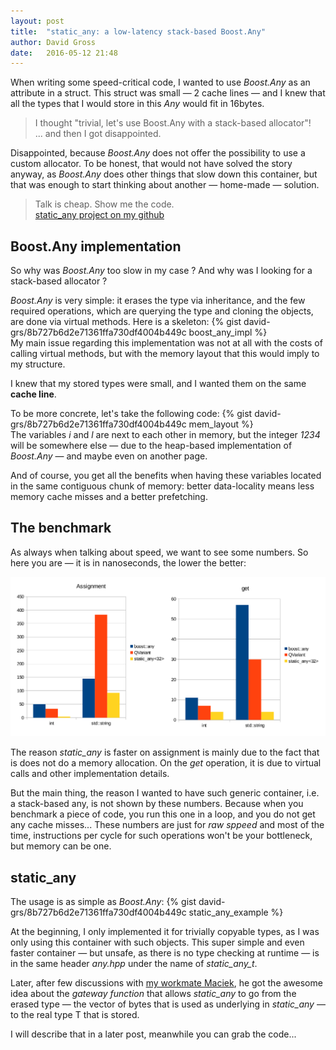 ```yaml
---
layout: post
title:  "static_any: a low-latency stack-based Boost.Any"
author: David Gross
date:   2016-05-12 21:48
---
```


When writing some speed-critical code, I wanted to use *Boost.Any* as an attribute in a struct. This struct
was small &mdash; 2 cache lines &mdash; and I knew that all the types that I would store in this *Any*
would fit in 16bytes. 

> I thought "trivial, let's use Boost.Any with a stack-based allocator"!<br />
> ... and then I got disappointed.

Disappointed, because *Boost.Any* does not offer the possibility to use a custom allocator. To be honest, that would 
not have solved the story anyway, as *Boost.Any* does other things that slow down this container, 
but that was enough to start thinking about another &mdash; home-made &mdash; solution.

> Talk is cheap. Show me the code.<br />
> [static\_any project on my github](https://github.com/david-grs/static_any)


Boost.Any implementation
------------------------
So why was *Boost.Any* too slow in my case ? And why was I looking for a stack-based allocator ?

*Boost.Any* is very simple: it erases the type via inheritance, and the few required operations, which are querying the type
and cloning the objects, are done via virtual methods. Here is a skeleton:
{% gist david-grs/8b727b6d2e71361ffa730df4004b449c boost_any_impl %}
<br />
My main issue regarding this implementation was not at all with the costs of calling virtual methods, but with
the memory layout that this would imply to my structure.

I knew that my stored types were small, and I wanted them on the same **cache line**.

To be more concrete, let's take the following code: 
{% gist david-grs/8b727b6d2e71361ffa730df4004b449c mem_layout %}
<br />
The variables *i* and *l* are next to each other in memory, but the integer *1234* will be somewhere else &mdash; due to
the heap-based implementation of *Boost.Any* &mdash; and maybe even on another page.

And of course, you get all the benefits when having these variables located in the same contiguous chunk of memory: better
data-locality means less memory cache misses and a better prefetching.


The benchmark
-------------
As always when talking about speed, we want to see some numbers. So here you are &mdash; it is in nanoseconds, the lower the better:

![Time spent on assignment and get operations in nanoseconds](/assets/images/bench_any_boost_qvariant.png)

The reason *static\_any* is faster on assignment is mainly due to the fact that is does not do a memory allocation. On the *get* operation,
it is due to virtual calls and other implementation details.

But the main thing, the reason I wanted to have such generic container, i.e. a stack-based any, is not shown by these numbers. Because
when you benchmark a piece of code, you run this one in a loop, and you do not get any cache misses... These numbers are just for *raw
sppeed* and most of the time, instructions per cycle for such operations won't be your bottleneck, but memory can be one.


static\_any
-----------
The usage is as simple as *Boost.Any*:
{% gist david-grs/8b727b6d2e71361ffa730df4004b449c static_any_example %}
<br />

At the beginning, I only implemented it for trivially copyable types, as I was only using this container with such objects. This super simple 
and even faster container &mdash; but unsafe, as there is no type checking at runtime &mdash; is in the same header *any.hpp* under the name 
of *static\_any\_t*.

Later, after few discussions with [my workmate Maciek](https://github.com/maciekgajewski), he got the awesome idea about the *gateway function*
that allows *static\_any* to go from the erased type &mdash; the vector of bytes that is used as underlying in *static\_any* &mdash; to the real
type T that is stored.

I will describe that in a later post, meanwhile you can grab the code...

